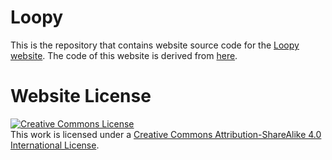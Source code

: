 # Loopy

This is the repository that contains website source code for the [Loopy website](https://loopyavatar.github.io). The code of this website is derived from [here](https://github.com/vasavatar/VASA-1).

<!-- Paper is under review, do not distribute. -->

# Website License
<a rel="license" href="http://creativecommons.org/licenses/by-sa/4.0/"><img alt="Creative Commons License" style="border-width:0" src="https://i.creativecommons.org/l/by-sa/4.0/88x31.png" /></a><br />This work is licensed under a <a rel="license" href="http://creativecommons.org/licenses/by-sa/4.0/">Creative Commons Attribution-ShareAlike 4.0 International License</a>.
